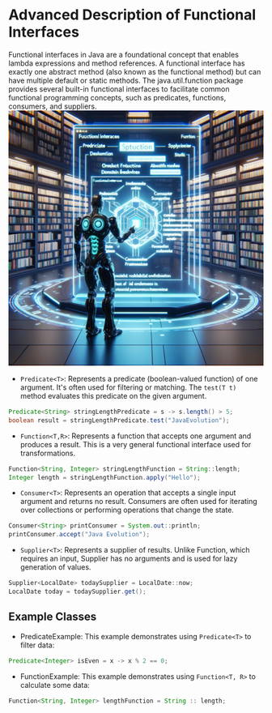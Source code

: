# Advanced Description of Functional Interfaces
Functional interfaces in Java are a foundational concept that enables lambda expressions and method references. A functional interface has exactly one abstract method (also known as the functional method) but can have multiple default or static methods. The java.util.function package provides several built-in functional interfaces to facilitate common functional programming concepts, such as predicates, functions, consumers, and suppliers.
![FuntionalInterfaces.jpg](..%2F..%2F..%2F..%2F..%2Fresources%2Fimages%2FFuntionalInterfaces.jpg)
- `Predicate<T>`: Represents a predicate (boolean-valued function) of one argument. It's often used for filtering or matching. The `test(T t)` method evaluates this predicate on the given argument.

```java
Predicate<String> stringLengthPredicate = s -> s.length() > 5;
boolean result = stringLengthPredicate.test("JavaEvolution");
```

- `Function<T,R>`: Represents a function that accepts one argument and produces a result. This is a very general functional interface used for transformations.

```java
Function<String, Integer> stringLengthFunction = String::length;
Integer length = stringLengthFunction.apply("Hello");
```

- `Consumer<T>`: Represents an operation that accepts a single input argument and returns no result. Consumers are often used for iterating over collections or performing operations that change the state.

```java
Consumer<String> printConsumer = System.out::println;
printConsumer.accept("Java Evolution");
```

- `Supplier<T>`: Represents a supplier of results. Unlike Function, which requires an input, Supplier has no arguments and is used for lazy generation of values.

```java
Supplier<LocalDate> todaySupplier = LocalDate::now;
LocalDate today = todaySupplier.get();
```

## Example Classes
- PredicateExample: This example demonstrates using `Predicate<T>` to filter data:

```java
Predicate<Integer> isEven = x -> x % 2 == 0;
```
- FunctionExample: This example demonstrates using `Function<T, R>` to calculate some data:

```java
Function<String, Integer> lengthFunction = String :: length;
```

